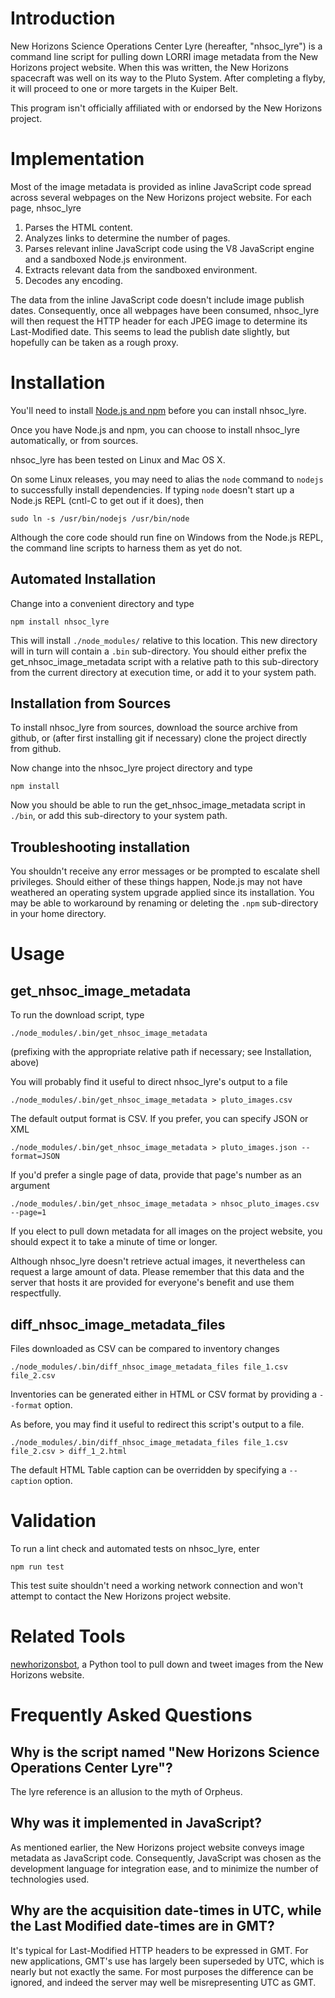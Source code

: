 # Introduction

New Horizons Science Operations Center Lyre (hereafter, "nhsoc_lyre") is a command line script for pulling down LORRI image metadata from the New Horizons project website. When this was written, the New Horizons spacecraft was well on its way to the Pluto System. After completing a flyby, it will proceed to one or more targets in the Kuiper Belt.

This program isn't officially affiliated with or endorsed by the New Horizons project.

# Implementation

Most of the image metadata is provided as inline JavaScript code spread across several webpages on the New Horizons project website. For each page, nhsoc_lyre

1. Parses the HTML content.
1. Analyzes links to determine the number of pages.
1. Parses relevant inline JavaScript code using the V8 JavaScript engine and a sandboxed Node.js environment.
1. Extracts relevant data from the sandboxed environment.
1. Decodes any encoding.

The data from the inline JavaScript code doesn't include image publish dates. Consequently, once all webpages have been consumed, nhsoc_lyre will then request the HTTP header for each JPEG image to determine its Last-Modified date. This seems to lead the publish date slightly, but hopefully can be taken as a rough proxy.

# Installation

You'll need to install [Node.js and npm](https://nodejs.org) before you can install nhsoc_lyre.

Once you have Node.js and npm, you can choose to install nhsoc_lyre automatically, or from sources.

nhsoc_lyre has been tested on Linux and Mac OS X.

On some Linux releases, you may need to alias the `node` command to `nodejs` to successfully install dependencies. If typing `node` doesn't start up a Node.js REPL (cntl-C to get out if it does), then

`sudo ln -s /usr/bin/nodejs /usr/bin/node`

Although the core  code should run fine on Windows from the Node.js REPL, the command line scripts to harness them as yet do not.

## Automated Installation

Change into a convenient directory and type

`npm install nhsoc_lyre`

This will install `./node_modules/` relative to this location. This new directory will in turn will contain a `.bin` sub-directory. You should either prefix the get_nhsoc_image_metadata script with a relative path to this sub-directory from the current directory at execution time, or add it to your system path.

## Installation from Sources

To install nhsoc_lyre from sources, download the source archive from github, or (after first installing git if necessary) clone the project directly from github.

Now change into the nhsoc_lyre project directory and type

`npm install`

Now you should be able to run the get_nhsoc_image_metadata script in `./bin`, or add this sub-directory to your system path.

## Troubleshooting installation

You shouldn't receive any error messages or be prompted to escalate shell privileges. Should either of these things happen, Node.js may not have weathered an operating system upgrade applied since its installation. You may be able to workaround by renaming or deleting the ``.npm`` sub-directory in your home directory.

# Usage

## get_nhsoc_image_metadata

To run the download script, type

`./node_modules/.bin/get_nhsoc_image_metadata`

(prefixing with the appropriate relative path if necessary; see Installation, above)

You will probably find it useful to direct nhsoc_lyre's output to a file

`./node_modules/.bin/get_nhsoc_image_metadata > pluto_images.csv`

The default output format is CSV. If you prefer, you can specify JSON or XML

`./node_modules/.bin/get_nhsoc_image_metadata > pluto_images.json --format=JSON`

If you'd prefer a single page of data, provide that page's number as an argument

`./node_modules/.bin/get_nhsoc_image_metadata > nhsoc_pluto_images.csv --page=1`

If you elect to pull down metadata for all images on the project website, you should expect it to take a minute of time or longer.

Although nhsoc_lyre doesn't retrieve actual images, it nevertheless can request a large amount of data. Please remember that this data and the server that hosts it are provided for everyone's benefit and use them respectfully.

## diff_nhsoc_image_metadata_files

Files downloaded as CSV can be compared to inventory changes

`./node_modules/.bin/diff_nhsoc_image_metadata_files file_1.csv file_2.csv`

Inventories can be generated either in HTML or CSV format by providing a `--format` option.

As before, you may find it useful to redirect this script's output to a file.

`./node_modules/.bin/diff_nhsoc_image_metadata_files file_1.csv file_2.csv > diff_1_2.html`

The default HTML Table caption can be overridden by specifying a `--caption` option.

# Validation

To run a lint check and automated tests on nhsoc_lyre, enter

`npm run test`

This test suite shouldn't need a working network connection and won't attempt to contact the New Horizons project website.

# Related Tools

[newhorizonsbot](https://github.com/barentsen/NewHorizonsBot/), a Python tool to pull down and tweet images from the New Horizons website.

# Frequently Asked Questions

## Why is the script named "New Horizons Science Operations Center Lyre"?

The lyre reference is an allusion to the myth of Orpheus.

## Why was it implemented in JavaScript?

As mentioned earlier, the New Horizons project website conveys image metadata as JavaScript code. Consequently, JavaScript was chosen as the development language for integration ease, and to minimize the number of technologies used.

## Why are the acquisition date-times in UTC, while the Last Modified date-times are in GMT?

It's typical for Last-Modified HTTP headers to be expressed in GMT. For new applications, GMT's use has largely been superseded by UTC, which is nearly but not exactly the same. For most purposes the difference can be ignored, and indeed the server may well be misrepresenting UTC as GMT.
